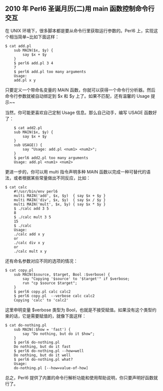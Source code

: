 ## 2010 年 Perl6 圣诞月历(二)用 main 函数控制命令行交互

在 UNIX 环境下，很多脚本都是要从命令行里获取运行参数的。Perl6 上，实现这个相当简单~比如下面这样：

    
    $ cat add.pl
        sub MAIN($x, $y) {
            say $x + $y
        }
        $ perl6 add.pl 3 4
        7
        $ perl6 add.pl too many arguments
        Usage:
        add.pl x y

只要定义一个带命名变量的 MAIN 函数，你就可以获得一个命令行分析器。然后命令行参数就被自动绑定到 $x 和 $y 上了。如果不匹配，还有温馨的 Usage 提示~~

当然，你可能更喜欢自己定制 Usage 信息。那么自己动手，编写 USAGE 函数好了：

    
        $ cat add2.pl
        sub MAIN($x, $y) {
            say $x + $y
        }
        sub USAGE() {
            say "Usage: add.pl <num1> <num2>";
        }
        $ perl6 add2.pl too many arguments
        Usage: add.pl <num1> <num2>

更进一步的，你可以用 multi 指令声明多种 MAIN 函数以完成一种可替代的语法，或者根据某些常量做出不同反应，比如：

    
    $ cat calc
        #!/usr/bin/env perl6
        multi MAIN('add', $x, $y)  { say $x + $y }
        multi MAIN('div', $x, $y)  { say $x / $y }
        multi MAIN('mult', $x, $y) { say $x * $y }
        $ ./calc add 3 5
        8
        $ ./calc mult 3 5
        15
        $ ./calc
        Usage:
        ./calc add x y
        or
        ./calc div x y
        or
        ./calc mult x y

还有命名参数对应不同的选项的情况：

    
    $ cat copy.pl
        sub MAIN($source, $target, Bool :$verbose) {
            say "Copying '$source' to '$target'" if $verbose;
            run "cp $source $target";
        }
        $ perl6 copy.pl calc calc2
        $ perl6 copy.pl  --verbose calc calc2
        Copying 'calc' to 'calc2'

这里申明变量 $verbose 类型为 Bool，也就是不接受赋值。如果没有这个类型约束的话，它是需要赋值的，就像下面这样：

    
    $ cat do-nothing.pl
        sub MAIN(:$how = 'fast') {
            say "Do nothing, but do it $how";
        }
        $ perl6 do-nothing.pl
        Do nothing, but do it fast
        $ perl6 do-nothing.pl --how=well
        Do nothing, but do it well
        $ perl6 do-nothing.pl what?
        Usage:
        do-nothing.pl [--how=value-of-how]

总之，Perl6 提供了内置的命令行解析功能和使用帮助说明，你只要声明好函数就行了。

